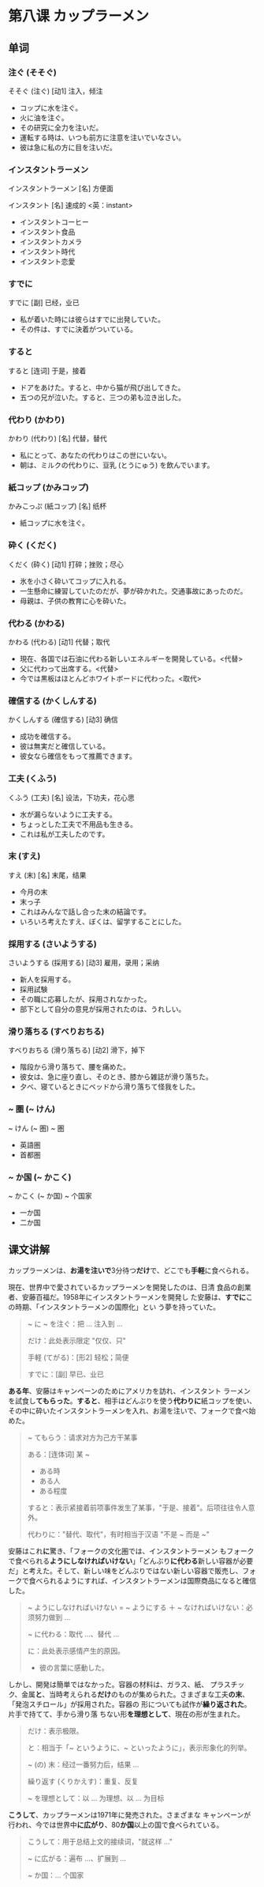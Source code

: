 # 第八课 カップラーメン
## 单词
### 注ぐ (そそぐ)
そそぐ (注ぐ) [动1] 注入，倾注

* コップに水を注ぐ。
* 火に油を注ぐ。
* その研究に全力を注いだ。
* 運転する時は、いつも前方に注意を注いでいなさい。
* 彼は急に私の方に目を注いだ。

### インスタントラーメン
インスタントラーメン [名] 方便面

インスタント [名] 速成的 <英：instant>

* インスタントコーヒー
* インスタント食品
* インスタントカメラ 
* インスタント時代　
* インスタント恋愛

### すでに
すでに [副] 已经，业已

* 私が着いた時には彼らはすでに出発していた。
* その件は、すでに決着がついている。

### すると
すると [连词] 于是，接着

* ドアをあけた。すると、中から猫が飛び出してきた。
* 五つの兄が泣いた。すると、三つの弟も泣き出した。

### 代わり (かわり)
かわり (代わり) [名] 代替，替代

* 私にとって、あなたの代わりはこの世にいない。
* 朝は、ミルクの代わりに、豆乳 (とうにゅう) を飲んでいます。

### 紙コップ (かみコップ)
かみこっぷ (紙コップ) [名] 纸杯

* 紙コップに水を注ぐ。

### 砕く (くだく)
くだく (砕く) [动1] 打碎；挫败；尽心

* 氷を小さく砕いてコップに入れる。
* 一生懸命に練習していたのだが、夢が砕かれた。交通事故にあったのだ。
* 母親は、子供の教育に心を砕いた。

### 代わる (かわる)
かわる (代わる) [动1] 代替；取代

* 現在、各国では石油に代わる新しいエネルギーを開発している。<代替>
* 父に代わって出席する。<代替>
* 今では黒板はほとんどホワイトボードに代わった。<取代>

### 確信する (かくしんする)
かくしんする (確信する) [动3] 确信

* 成功を確信する。
* 彼は無実だと確信している。
* 彼女なら確信をもって推薦できます。

### 工夫 (くふう)
くふう (工夫) [名] 设法，下功夫，花心思

* 水が漏らないように工夫する。
* ちょっとした工夫で不用品も生きる。
* これは私が工夫したのです。

### 末 (すえ)
すえ (末) [名] 末尾，结果

* 今月の末
* 末っ子
* これはみんなで話し合った末の結論です。
* いろいろ考えたすえ、ぼくは、留学することにした。

### 採用する (さいようする)
さいようする (採用する) [动3] 雇用，录用；采纳

* 新人を採用する。
* 採用試験
* その職に応募したが、採用されなかった。
* 部下として自分の意見が採用されたのは、うれしい。

### 滑り落ちる (すべりおちる)
すべりおちる (滑り落ちる) [动2] 滑下，掉下

* 階段から滑り落ちて、腰を痛めた。
* 彼女は、急に座り直し、そのとき、膝から雑誌が滑り落ちた。
* 夕べ、寝ているときにベッドから滑り落ちて怪我をした。

### ~ 圏 (~ けん)
~ けん (~ 圏) ~ 圏

* 英語圏
* 首都圏

### ~ か国 (~ かこく)
~ かこく (~ か国) ~ 个国家

* 一か国　
* 二か国

## 课文讲解
カップラーメンは、**お湯を注いで**3分待つ**だけ**で、どこでも**手軽**に食べられる。

現在、世界中で愛されているカップラーメンを開発したのは、日清
食品の創業者、安藤百福だ。1958年にインスタントラーメンを開発し
た安藤は、**すでに**この時期、「インスタントラーメンの国際化」とい
う夢を持っていた。

> ~ に ~ を注ぐ：把 ... 注入到 ...
> 
> だけ：此处表示限定 "仅仅、只"
> 
> 手軽 (てがる)：[形2] 轻松；简便
> 
> すでに：[副] 早已、业已

**ある年**、安藤はキャンペーンのためにアメリカを訪れ、インスタント
ラーメンを試食し**てもらった**。**すると**、相手はどんぶりを使う**代わりに**紙コップを使い、その中に砕いたインスタントラーメンを入れ、お湯を注いで、フォークで食べ始めた。

> ~ てもらう：请求对方为己方干某事
> 
> ある：[连体词] 某 ~
> 
> * ある時
> * ある人
> * ある程度
> 
> すると：表示紧接着前项事件发生了某事，"于是、接着"。后项往往令人意外。
> 
> 代わりに："替代、取代"，有时相当于汉语 "不是 ~ 而是 ~"

安藤はこれ**に**驚き、「フォークの文化圏では、インスタントラーメン
もフォークで食べられる**ようにしなければいけない**」「どんぶり**に代わる**新しい容器が必要だ」と考えた。そして、新しい味をどんぶりではない新しい容器で販売し、フォークで食べられるようにすれば、インスタントラーメンは国際商品になると確信した。

> ~ ようにしなければいけない = ~ ようにする ＋ ~ なければいけない：必须努力做到 ...
> 
> ~ に代わる：取代 ...、替代 ...
> 
> に：此处表示感情产生的原因。
> 
> * 彼の言葉に感動した。

しかし、開発は簡単ではなかった。容器の材料は、ガラス、紙、
プラスチック、金属**と**、当時考えられる**だけ**のものが集められた。さまざまな工夫**の末**、「発泡スチロール」が採用された。容器の
形についても試作が**繰り返された**。片手で持てて、手から滑り落
ちない形**を理想として**、現在の形が生まれた。

> だけ：表示极限。
> 
> と：相当于「~ というように、~ といったように」，表示形象化的列举。
> 
> ~ (の) 末：经过一番努力后，结果 ...
> 
> 繰り返す (くりかえす)：重复、反复
> 
> ~ を理想として：以 ... 为理想、以 ... 为目标

**こうして**、カップラーメンは1971年に発売された。さまざまな
キャンペーンが行われ、今では世界中**に広がり**、80**か国**以上の国で食べられている。

> こうして：用于总结上文的接续词，"就这样 ..."
> 
> ~ に広がる：遍布 ...、扩展到 ...
> 
> ~ か国：... 个国家